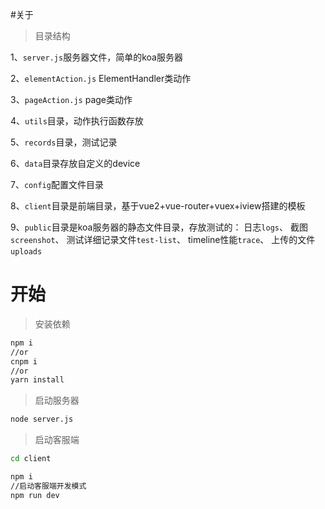 #关于

> 目录结构

1、`server.js`服务器文件，简单的koa服务器

2、`elementAction.js` ElementHandler类动作

3、`pageAction.js` page类动作

4、`utils`目录，动作执行函数存放

5、`records`目录，测试记录

6、`data`目录存放自定义的device

7、`config`配置文件目录

8、`client`目录是前端目录，基于vue2+vue-router+vuex+iview搭建的模板

9、`public`目录是koa服务器的静态文件目录，存放测试的：
    日志`logs`、
    截图`screenshot`、
    测试详细记录文件`test-list`、
    timeline性能`trace`、
    上传的文件`uploads`
  
# 开始

> 安装依赖
```bash
npm i
//or
cnpm i
//or
yarn install 
```

> 启动服务器

```bash
node server.js

```

> 启动客服端
```bash
cd client

npm i
//启动客服端开发模式
npm run dev

```
